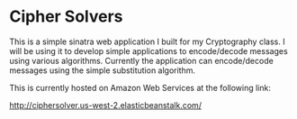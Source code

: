 # Cipher Solvers
This is a simple sinatra web application I built for my Cryptography class.  I will be using it to develop simple applications to encode/decode messages using various algorithms.  Currently the application can encode/decode messages using the simple substitution algorithm.

This is currently hosted on Amazon Web Services at the following link:

http://ciphersolver.us-west-2.elasticbeanstalk.com/